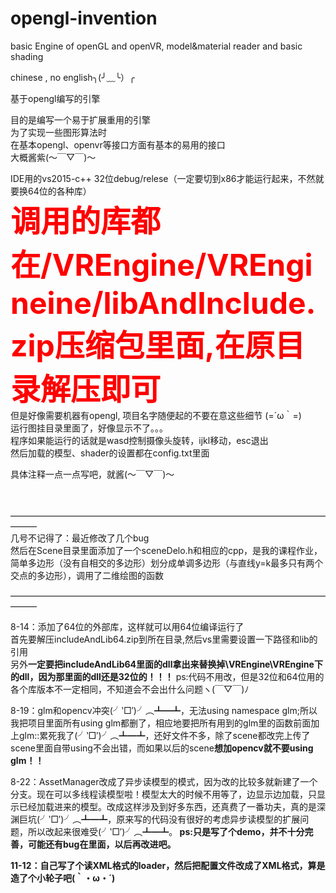 # opengl-invention
basic Engine of openGL and openVR, model&amp;material reader and basic shading

chinese , no english╮(╯﹏╰）╭


基于opengl编写的引擎

目的是编写一个易于扩展重用的引擎<br/>
为了实现一些图形算法时<br/>
在基本opengl、openvr等接口方面有基本的易用的接口<br/>
大概酱紫(～￣▽￣)～ <br/>

IDE用的vs2015-c++ 32位debug/relese（一定要切到x86才能运行起来，不然就要换64位的各种库）<br/>
<font size="20" color="red"><b> 调用的库都在/VREngine/VREngineine/libAndInclude.zip压缩包里面,在原目录解压即可</b></font><br/>
但是好像需要机器有opengl,
项目名字随便起的不要在意这些细节 (=´ω｀=)
<br/>
运行图挂目录里面了，好像显示不了。。。<br/>
程序如果能运行的话就是wasd控制摄像头旋转，ijkl移动，esc退出<br/>
然后加载的模型、shader的设置都在config.txt里面<br/>

具体注释一点一点写吧，就酱(～￣▽￣)～ <br/><br/><br/>

———————————————————————————————————————<br/>
几号不记得了：最近修改了几个bug<br/>
然后在Scene目录里面添加了一个sceneDelo.h和相应的cpp，是我的课程作业，简单多边形（没有自相交的多边形）划分成单调多边形（与直线y=k最多只有两个交点的多边形），调用了二维绘图的函数<br/>


———————————————————————————————————————<br/>

8-14：添加了64位的外部库，这样就可以用64位编译运行了<br/>
首先要解压includeAndLib64.zip到所在目录,然后vs里需要设置一下路径和lib的引用<br/>
另外<b>一定要把includeAndLib64里面的dll拿出来替换掉\VREngine\VREngine下的dll，因为那里面的dll还是32位的！！！</b>
ps:代码不用改，但是32位和64位用的各个库版本不一定相同，不知道会不会出什么问题ヽ(￣▽￣)ﾉ

8-19：glm和opencv冲突(╯‵□′)╯︵┻━┻，无法using namespace glm;所以我把项目里面所有using glm都删了，相应地要把所有用到的glm里的函数前面加上glm::累死我了(╯‵□′)╯︵┻━┻，还好文件不多，除了scene都改完上传了scene里面自带using不会出错，而如果以后的scene<b>想加opencv就不要using glm！！</b>

8-22：AssetManager改成了异步读模型的模式，因为改的比较多就新建了一个分支。现在可以多线程读模型啦！模型太大的时候不用等了，边显示边加载，只显示已经加载进来的模型。改成这样涉及到好多东西，还真费了一番功夫，真的是深渊巨坑(╯‵□′)╯︵┻━┻，原来写的代码没有很好的考虑异步读模型的扩展问题，所以改起来很难受(╯‵□′)╯︵┻━┻。<b/>
    ps:只是写了个demo，并不十分完善，可能还有bug在里面，以后再改进吧。
    
11-12：自己写了个读XML格式的loader，然后把配置文件改成了XML格式，算是造了个小轮子吧(｀・ω・´)
